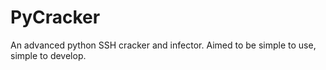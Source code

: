 # PyCracker
An advanced python SSH cracker and infector. Aimed to be simple to use, simple to develop.
